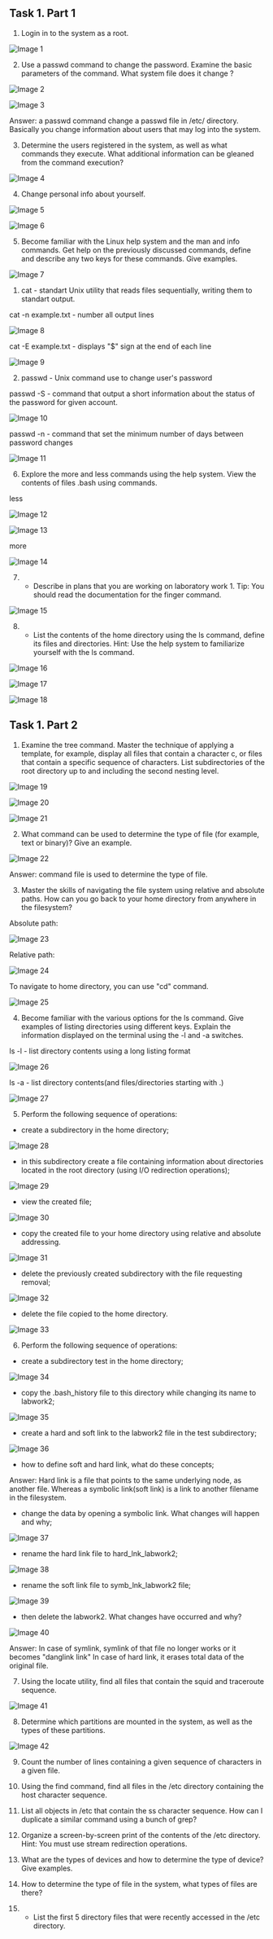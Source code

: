 <h2>Task 1. Part 1</h2>

1. Login in to the system as a root.

![Image 1](img/1.png)


2. Use a passwd command to change the password. Examine the basic parameters of the command. What system file does it change ?

![Image 2](img/2.png)


![Image 3](img/3.png)


Answer: a passwd command change a passwd file in /etc/ directory. Basically you change information about users that may log into the system.

3. Determine the users registered in the system, as well as what commands they execute. What additional information can be gleaned from the command execution?

![Image 4](img/4.png)


4. Change personal info about yourself.

![Image 5](img/5.png)


![Image 6](img/6.png)


5. Become familiar with the Linux help system and the man and info commands. Get help on the previously discussed commands, define and describe any two keys for these commands. Give examples.

![Image 7](img/7.png)


1) cat - standart Unix utility that reads files sequentially, writing them to standart output.

cat -n example.txt - number all output lines

![Image 8](img/8.png)


cat -E example.txt - displays "$" sign at the end of each line

![Image 9](img/9.png)


2) passwd - Unix command use to change user's password

passwd -S - command that output a short information about the status of the password for given account.

![Image 10](img/10.png)


passwd -n - command that set the minimum number of days between password changes

![Image 11](img/11.png)


6. Explore the more and less commands using the help system. View the contents of files .bash using commands.

less

![Image 12](img/12.png)


![Image 13](img/13.png)


more

![Image 14](img/14.png)


7) * Describe in plans that you are working on laboratory work 1. Tip: You should read the documentation for the finger command.

![Image 15](img/15.png)


8) * List the contents of the home directory using the ls command, define its files and directories. Hint: Use the help system to familiarize yourself with the ls command.

![Image 16](img/16.png)


![Image 17](img/17.png)


![Image 18](img/18.png)


<h2>Task 1. Part 2</h2>

1) Examine the tree command. Master the technique of applying a template, for example, display all files that contain a character c, or files that contain a specific sequence of characters. List subdirectories of the root directory up to and including the second nesting level.

![Image 19](img/19.png)


![Image 20](img/20.png)


![Image 21](img/21.png)


2) What command can be used to determine the type of file (for example, text or binary)? Give an example.

![Image 22](img/22.png)


Answer: command file is used to determine the type of file.

3) Master the skills of navigating the file system using relative and absolute paths. How can you go back to your home directory from anywhere in the filesystem?

Absolute path: 

![Image 23](img/23.png)


Relative path:

![Image 24](img/24.png)


To navigate to home directory, you can use "cd" command.

![Image 25](img/25.png)


4) Become familiar with the various options for the ls command. Give examples of listing directories using different keys. Explain the information displayed on the terminal using the -l and -a switches.

ls -l - list directory contents using a long listing format

![Image 26](img/26.png)


ls -a - list directory contents(and files/directories starting with .)

![Image 27](img/27.png)


5) Perform the following sequence of operations:
- create a subdirectory in the home directory;

![Image 28](img/28.png)


- in this subdirectory create a file containing information about directories located in the root directory (using I/O redirection operations);

![Image 29](img/29.png)


- view the created file;

![Image 30](img/30.png)


- copy the created file to your home directory using relative and absolute addressing.

![Image 31](img/31.png)


- delete the previously created subdirectory with the file requesting removal;

![Image 32](img/32.png)


- delete the file copied to the home directory.

![Image 33](img/33.png)


6) Perform the following sequence of operations:
- create a subdirectory test in the home directory;

![Image 34](img/34.png)


- copy the .bash_history file to this directory while changing its name to labwork2;

![Image 35](img/35.png)


- create a hard and soft link to the labwork2 file in the test subdirectory;

![Image 36](img/36.png)


- how to define soft and hard link, what do these
concepts;

Answer:
Hard link is a file that points to the same underlying node, as another file. Whereas a symbolic link(soft link) is a link to another filename in the filesystem.

- change the data by opening a symbolic link. What changes will happen and why;

![Image 37](img/37.png)


- rename the hard link file to hard_lnk_labwork2;

![Image 38](img/38.png)


- rename the soft link file to symb_lnk_labwork2 file;

![Image 39](img/39.png)


- then delete the labwork2. What changes have occurred and why?

![Image 40](img/40.png)


Answer:
In case of symlink, symlink of that file no longer works or it becomes "danglink link"
In case of hard link, it erases total data of the original file.

7) Using the locate utility, find all files that contain the squid and traceroute sequence.

![Image 41](img/41.png)


8) Determine which partitions are mounted in the system, as well as the types of these partitions.

![Image 42](img/42.png)


9) Count the number of lines containing a given sequence of characters in a given file.


10) Using the find command, find all files in the /etc directory containing the host character sequence.
11) List all objects in /etc that contain the ss character sequence. How can I duplicate a similar command using a bunch of grep?
12) Organize a screen-by-screen print of the contents of the /etc directory. Hint: You must use stream redirection operations.
13) What are the types of devices and how to determine the type of device? Give examples.
14) How to determine the type of file in the system, what types of files are there?
15) * List the first 5 directory files that were recently accessed in the /etc directory.